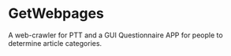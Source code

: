 # GetWebpages
A web-crawler for PTT and a GUI Questionnaire APP for people to determine article categories.
